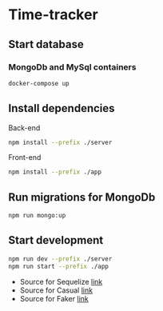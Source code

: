 # Time-tracker

## Start database

### MongoDb and MySql containers
```bash
docker-compose up
```

## Install dependencies

Back-end
```bash
npm install --prefix ./server
```

Front-end
```bash
npm install --prefix ./app
```

## Run migrations for MongoDb
```bash
npm run mongo:up
```

## Start development
```bash
npm run dev --prefix ./server
npm run start --prefix ./app

```

- Source for Sequelize [link](https://sequelize.org/master/manual/model-querying-basics.html)
- Source for Casual [link](https://github.com/boo1ean/casual)
- Source for Faker [link](https://github.com/danibram/mocker-data-generator#readme)
